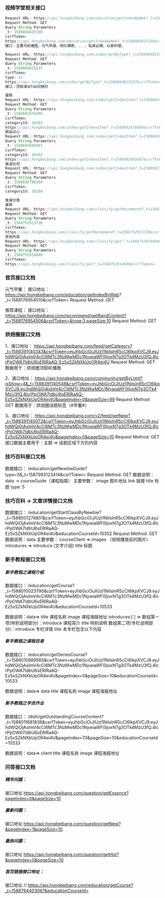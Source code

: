 ### 视频学堂相关接口

~~~jsx
Request URL: https://api.hongbeibang.com/education/getIndexByWeb?_t=1588084825168&csrfToken=
Request Method: GET
Query String Parameters
_t: 1588084825168
csrfToken: 
https://api.hongbeibang.com/education/getIndexByWeb?_t=1588084825168&csrfToken=
接口：主要为轮播图、元气早餐、网红爆款、...、私房必做、以爱料理。
~~~

~~~jsx
Request URL: https://api.hongbeibang.com/index/getByType?_t=1588084825537&csrfToken=&type=11
Request Method: GET
Query String Parameters
_t: 1588084825537
csrfToken: 
type: 11
https://api.hongbeibang.com/index/getByType?_t=1588084825537&csrfToken=&type=11
接口：顶部滑动Tab切换栏
~~~

```jsx
蛋糕
Request URL: https://api.hongbeibang.com/index/getIndexItem?_t=1588692476499&csrfToken=&categoryId=10163
Request Method: GET
Query String Parameters
_t: 1588692476499
csrfToken: 
categoryId: 10163
https://api.hongbeibang.com/index/getIndexItem?_t=1588692476499&csrfToken=&categoryId=10163
甜品点心
Request URL: https://api.hongbeibang.com/index/getIndexItem?_t=1588692695687&csrfToken=&categoryId=10162
Query String Parameters
_t: 1588692695687
csrfToken: 
categoryId: 10162
https://api.hongbeibang.com/index/getIndexItem?_t=1588692695687&csrfToken=&categoryId=10162
面波吐司
Request URL: https://api.hongbeibang.com/index/getIndexItem?_t=1588692798264&csrfToken=&categoryId=10164
Request Method: GET
Query String Parameters
_t: 1588692798264
csrfToken: 
categoryId: 10164
```

```jsx
食谱分类
推荐
Request URL: https://api.hongbeibang.com/classify/getRecommend?_t=1588752913728&csrfToken=
Request Method: GET
Query String Parameters
_t: 1588752913728
csrfToken: 
https://api.hongbeibang.com/classify/getRecommend?_t=1588752913728&csrfToken=
其他内容
Request URL: https://api.hongbeibang.com/classify/get?_t=1588752914040&csrfToken=
Request Method: GET
Query String Parameters
_t: 1588752914040
csrfToken: 
https://api.hongbeibang.com/classify/get?_t=1588752914040&csrfToken=
```



### 首页接口文档
元气早餐：
 接口地址：
 https://api.hongbeibang.com/education/getIndexByWeb?   _t=1588176954510&csrfToken=
 Request Method: GET

推荐课程：
接口地址：
https://api.hongbeibang.com/recommend/getRandContent?_t=1588176954506&csrfToken=&type:3,pageSize:10
Request Method: GET



### 烘焙圈接口文档
1、接口地址：
https://api.hongbeibang.com/feed/getCategory?_t=1588391140343&csrfToken=eyJhbGciOiJIUzI1NiIsInR5cCI6IkpXVCJ9.eyJhdWQiOjAsImV4cCI6MTc3NzMwMDc1NywiaWF0IjoxNTg3OTk4MzU3fQ.4lcrPpOWA7IdbU6sERIRaAQ-Ez5xSZkNXkUpOR4ei4U
Request Method: GET
数据用于：烘焙圈顶部轮播图

2、接口地址：
https://api.hongbeibang.com/community/getByLimit?isShow=4&_t=1588391140548&csrfToken=eyJhbGciOiJIUzI1NiIsInR5cCI6IkpXVCJ9.eyJhdWQiOjAsImV4cCI6MTc3NzMwMDc1NywiaWF0IjoxNTg3OTk4MzU3fQ.4lcrPpOWA7IdbU6sERIRaAQ-Ez5xSZkNXkUpOR4ei4U&pageIndex=0&pageSize=99
Request Method: GET
数据用于：烘焙圈话题标签（#早餐#）

3、接口地址：
https://api.hongbeibang.com/v2/feed/getNew?_t=1588391140072&csrfToken=eyJhbGciOiJIUzI1NiIsInR5cCI6IkpXVCJ9.eyJhdWQiOjAsImV4cCI6MTc3NzMwMDc1NywiaWF0IjoxNTg3OTk4MzU3fQ.4lcrPpOWA7IdbU6sERIRaAQ-Ez5xSZkNXkUpOR4ei4U&pageIndex=0&pageSize=10
Request Method: GET
接口数据主要用于：主题 =>   话题区域下方的内容

### 技巧百科接口文档

数据接口：
     /education/getNewbieGuide?type=5&_t=1587993123414&csrfToken=
Request Method: GET
数据说明：data -> courseGuide（课程指南）
主要参数：
   image 图片地址 
   link 链接
   title  标题
   type: 5

 ### 技巧百科 -> 文章详情接口文档
数据接口：
       /education/getStartClassByNewbie?_t=1588001274801&csrfToken=eyJhbGciOiJIUzI1NiIsInR5cCI6IkpXVCJ9.eyJhdWQiOjAsImV4cCI6MTc3NzMwMDc1NywiaWF0IjoxNTg3OTk4MzU3fQ.4lcrPpOWA7IdbU6sERIRaAQ-Ez5xSZkNXkUpOR4ei4U&educationCourseId=10352
Request Method: GET
数据说明：data
主要参数：
    courseClient  =>  images （视频播放前的图片）
    introduces  => introduce (文字介绍)
    title  标题

### 新手教程接口文档

 ##### 新手教程之课程介绍 
数据接口：
     /education/getCourse?_t=1588010023790&csrfToken=eyJhbGciOiJIUzI1NiIsInR5cCI6IkpXVCJ9.eyJhdWQiOjAsImV4cCI6MTc3NzMwMDc1NywiaWF0IjoxNTg3OTk4MzU3fQ.4lcrPpOWA7IdbU6sERIRaAQ-Ez5xSZkNXkUpOR4ei4U&educationCourseId=10533

数据说明：data=>
     title   课程名称
     image  课程海报地址 
     introduces:[ ] =>  数组第一项(特别说明部分)：introduce  课程简介
                                                title  特别说明
                        数组第二项(专栏说明部分)：introduce  专栏详情
                                                title  本专栏包含以下内容

 ##### 新手教程之课程目录  
数据接口：
     /education/getSeriesCourse?_t=1588010889565&csrfToken=eyJhbGciOiJIUzI1NiIsInR5cCI6IkpXVCJ9.eyJhdWQiOjAsImV4cCI6MTc3NzMwMDc1NywiaWF0IjoxNTg3OTk4MzU3fQ.4lcrPpOWA7IdbU6sERIRaAQ-Ez5xSZkNXkUpOR4ei4U&pageIndex=0&pageSize=10&educationCourseId=10533

数据说明：data=> data
    title   课程名称
    image  课程海报地址 

 #####  新手教程之学员作业  
数据接口：
    /dish/getOutstandingCourseContent?_t=1588011681838&csrfToken=eyJhbGciOiJIUzI1NiIsInR5cCI6IkpXVCJ9.eyJhdWQiOjAsImV4cCI6MTc3NzMwMDc1NywiaWF0IjoxNTg3OTk4MzU3fQ.4lcrPpOWA7IdbU6sERIRaAQ-Ez5xSZkNXkUpOR4ei4U&pageIndex=70&pageSize=10&educationCourseId=10533

数据说明：data=> client
     title   课程名称
     image  课程海报地址 




 ### 问答接口文档 
 ##### 精华问题：
 接口地址 
https://api.hongbeibang.com/question/getEssence?pageIndex=0&pageSize=10


##### 最新问题：
 接口地址 
https://api.hongbeibang.com/question/getNew?&pageIndex=1&pageSize=10

##### 最热问题：
接口地址 
https://api.hongbeibang.com/question/getHot?&pageIndex=0&pageSize=10

##### 首页链接接口地址：
接口地址 
// https://api.hongbeibang.com/education/getCourse?_t=1588794403067&educationCourseId=